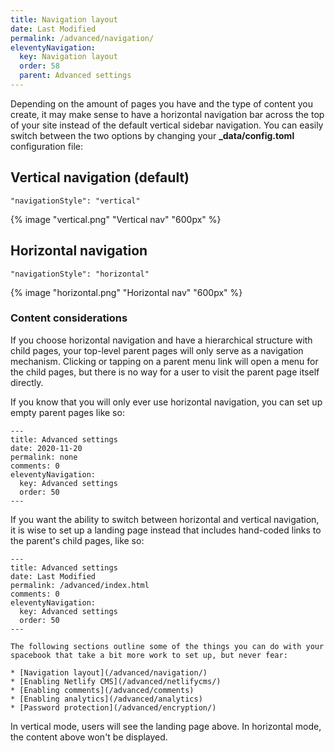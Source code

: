 ```yaml
---
title: Navigation layout 
date: Last Modified
permalink: /advanced/navigation/
eleventyNavigation:
  key: Navigation layout 
  order: 58
  parent: Advanced settings 
---
```


Depending on the amount of pages you have and the type of content you create, it may make sense to have a horizontal navigation bar across the top of your site instead of the default vertical sidebar navigation. You can easily switch between the two options by changing your **_data/config.toml** configuration file:


## Vertical navigation (default)

```
"navigationStyle": "vertical"
```
{% image "vertical.png" "Vertical nav" "600px" %}

## Horizontal navigation

```
"navigationStyle": "horizontal"
```

{% image "horizontal.png" "Horizontal nav" "600px" %}

### Content considerations

If you choose horizontal navigation and have a hierarchical structure with child pages, your top-level parent pages will only serve as a navigation mechanism. Clicking or tapping on a parent menu link will open a menu for the child pages, but there is no way for a user to visit the parent page itself directly.

If you know that you will only ever use horizontal navigation, you can set up empty parent pages like so:

```
---
title: Advanced settings
date: 2020-11-20
permalink: none 
comments: 0
eleventyNavigation:
  key: Advanced settings
  order: 50 
---
```

If you want the ability to switch between horizontal and vertical navigation, it is wise to set up a landing page instead that includes hand-coded links to the parent's child pages, like so:

```
---
title: Advanced settings
date: Last Modified
permalink: /advanced/index.html
comments: 0
eleventyNavigation:
  key: Advanced settings
  order: 50 
---

The following sections outline some of the things you can do with your spacebook that take a bit more work to set up, but never fear:

* [Navigation layout](/advanced/navigation/)
* [Enabling Netlify CMS](/advanced/netlifycms/)
* [Enabling comments](/advanced/comments)
* [Enabling analytics](/advanced/analytics)
* [Password protection](/advanced/encryption/)
```

In vertical mode, users will see the landing page above. In horizontal mode, the content above won't be displayed.